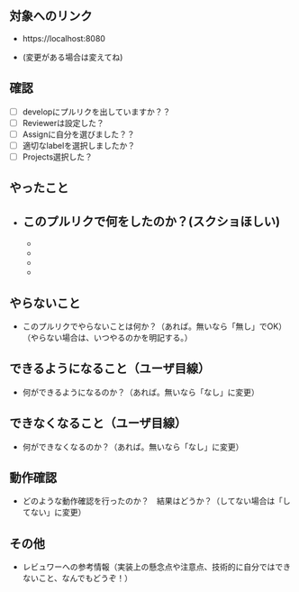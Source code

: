 ## 対象へのリンク
* https://localhost:8080
- (変更がある場合は変えてね)
## 確認
  - [ ] developにプルリクを出していますか？？
  - [ ] Reviewerは設定した？
  - [ ] Assignに自分を選びました？？
  - [ ] 適切なlabelを選択しましたか？
  - [ ] Projects選択した？
## やったこと

* このプルリクで何をしたのか？(スクショほしい)
  - 
  - 
  - 
  - 
  - 

## やらないこと

* このプルリクでやらないことは何か？（あれば。無いなら「無し」でOK）（やらない場合は、いつやるのかを明記する。）

## できるようになること（ユーザ目線）

* 何ができるようになるのか？（あれば。無いなら「なし」に変更）

## できなくなること（ユーザ目線）

* 何ができなくなるのか？（あれば。無いなら「なし」に変更）

## 動作確認

* どのような動作確認を行ったのか？　結果はどうか？（してない場合は「してない」に変更）

## その他

* レビュワーへの参考情報（実装上の懸念点や注意点、技術的に自分ではできないこと、なんでもどうぞ！）